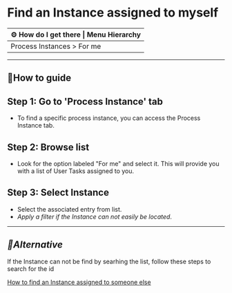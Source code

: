 # Find an Instance assigned to myself

| ⚙ How do I get there \| Menu Hierarchy |
| -------------------------------------- |
| Process Instances > For me             |

---

## 📔How to guide

## **Step 1: Go to 'Process Instance' tab**

- To find a specific process instance, you can access the Process Instance tab.



## **Step 2: Browse list** 

- Look for the option labeled "For me" and select it. This will provide you with a  list of User Tasks assigned to you.

## **Step 3: Select Instance**

- Select the associated entry from list.
- *Apply a filter if the Instance can not easily be located*.

---

## *🌱Alternative*

If the Instance can not be find by searhing the list, follow these steps to search for the id

[How to find an Instance assigned to someone else](https://github.com/sartography/spiff-arena/blob/main/docs/how_to/find_an_Instance_assigned_to_someone_else.md) 

